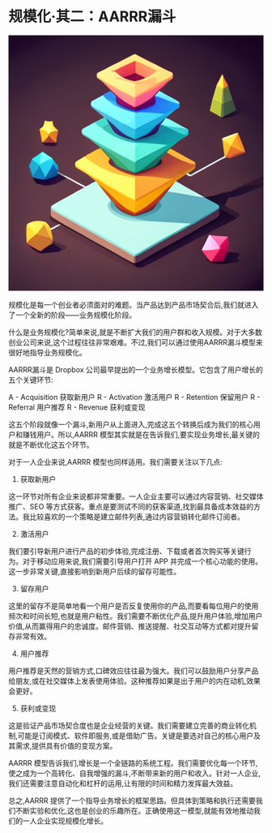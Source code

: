 # 规模化·其二：AARRR漏斗

![](../images/20230804110222.png)

规模化是每一个创业者必须面对的难题。当产品达到产品市场契合后,我们就进入了一个全新的阶段——业务规模化阶段。

什么是业务规模化?简单来说,就是不断扩大我们的用户群和收入规模。对于大多数创业公司来说,这个过程往往非常艰难。不过,我们可以通过使用AARRR漏斗模型来很好地指导业务规模化。

AARRR漏斗是 Dropbox 公司最早提出的一个业务增长模型。它包含了用户增长的五个关键环节:

A - Acquisition 获取新用户
R - Activation 激活用户
R - Retention 保留用户 
R - Referral 用户推荐 
R - Revenue 获利或变现

这五个阶段就像一个漏斗,新用户从上面进入,完成这五个转换后成为我们的核心用户和赚钱用户。所以,AARRR 模型其实就是在告诉我们,要实现业务增长,最关键的就是不断优化这五个环节。

对于一人企业来说,AARRR 模型也同样适用。我们需要关注以下几点:

1. 获取新用户

这一环节对所有企业来说都非常重要。一人企业主要可以通过内容营销、社交媒体推广、SEO 等方式获客。重点是要测试不同的获客渠道,找到最具备成本效益的方法。我比较喜欢的一个策略是建立邮件列表,通过内容营销转化邮件订阅者。

2. 激活用户

我们要引导新用户进行产品的初步体验,完成注册、下载或者首次购买等关键行为。对于移动应用来说,我们需要引导用户打开 APP 并完成一个核心功能的使用。这一步非常关键,直接影响到新用户后续的留存可能性。

3. 留存用户 

这里的留存不是简单地看一个用户是否反复使用你的产品,而要看每位用户的使用频次和时间长短,也就是用户粘性。我们需要不断优化产品,提升用户体验,增加用户价值,从而赢得用户的忠诚度。邮件营销、推送提醒、社交互动等方式都对提升留存非常有效。

4. 用户推荐

用户推荐是天然的营销方式,口碑效应往往最为强大。我们可以鼓励用户分享产品给朋友,或在社交媒体上发表使用体验。这种推荐如果是出于用户的内在动机,效果会更好。

5. 获利或变现

这是验证产品市场契合度也是企业经营的关键。我们需要建立完善的商业转化机制,可能是订阅模式、软件即服务,或是借助广告。关键是要选对自己的核心用户及其需求,提供具有价值的变现方案。

AARRR 模型告诉我们,增长是一个全链路的系统工程。我们需要优化每一个环节,使之成为一个高转化、自我增强的漏斗,不断带来新的用户和收入。针对一人企业,我们还需要注意自动化和杠杆的运用,让有限的时间和精力发挥最大效益。

总之,AARRR 提供了一个指导业务增长的框架思路。但具体到策略和执行还需要我们不断实验和优化,这也是创业的乐趣所在。正确使用这一模型,就能有效地推动我们的一人企业实现规模化增长。
